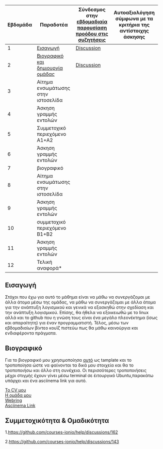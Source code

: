 | Εβδομάδα | Παραδοτέα | Σύνδεσμος στην [εβδομαδιαία παρουσίαση προόδου στις συζητήσεις](https://github.com/courses-ionio/help/discussions/categories/show-and-tell) | Αυτοαξιολόγηση σύμφωνα με τα κριτήρια της αντίστοιχης άσκησης |
| --- | --- | --- | --- |
| 1 | [Εισαγωγή](#εισαγωγή)|[Discussion](https://github.com/courses-ionio/help/discussions/60) |
| 2 | [Bιογραφικό και δημιουργία ομάδας](#βιογραφικό)|[Discussion](https://github.com/courses-ionio/help/discussions/193) |
| 3 | Αίτημα ενσωμάτωσης στην ιστοσελίδα | | |
| 4 | Άσκηση γραμμής εντολών | | |
| 5 | Συμμετοχικό περιεχόμενο A1+A2 | | |
| 6 | Άσκηση γραμμής εντολών | | |
| 7 | βιογραφικό | | |
| 8 | Αίτημα ενσωμάτωσης στην ιστοσελίδα | | |
| 9 | Άσκηση γραμμής εντολών | | |
| 10 | συμμετοχικό περιεχόμενο B1+B2 | | |
| 11 | Άσκηση γραμμής εντολών | | |
| 12 | Τελική αναφορά* | | |



## Εισαγωγή

Στόχοι που έχω για αυτό το μάθημα είναι να μάθω να συνεργάζομαι με άλλα άτομα μέσω της ομάδας, να μάθω να συνεργάζομαι με άλλα άτομα για την ανάπτυξη λογισμικού και γενικά να εξασκηθώ στην σχεδίαση και την ανάπτυξη λογισμικού.
Επίσης, θα ήθελα να εξοικειωθώ με το linux αλλά και το github που η γνώση τους είναι ένα μεγάλο πλεονέκτημα (ίσως και απαραίτητη) για έναν προγραμματιστή. Τέλος, μέσω των εβδομαδιαίων βίντεο κουϊζ πιστεύω πως θα μάθω καινούργια και 
ενδιαφέροντα πράγματα.


## Βιογραφικό

Για το βιογραφικό μου χρησιμοποίησα [αυτό](https://github.com/sharu725/online-cv) ως tamplate και το τροποποίησα ώστε να φαίνονται τα δικά μου στοιχεία και θα το τροποποιήσω και άλλο στη συνέχεια. Οι περισσότερες τροποποιήσεις μέχρι στιγμής έχουν γίνει μέσω terminal σε έιτουργικό Ubuntu,παρακάτω υπάρχει και ένα asciinema link για αυτό.

[Το CV μου](https://alexl14.github.io/online-cv/)<br/>[Η ομάδα μου](https://github.com/ionioi)<br/>[Webring](https://ionioi.netlify.app/)<br/>[Asciinema Link](https://asciinema.org/a/471799)

## Συμμετοχικότητα & Ομαδικότητα

1.https://github.com/courses-ionio/help/discussions/162

2.https://github.com/courses-ionio/help/discussions/143
